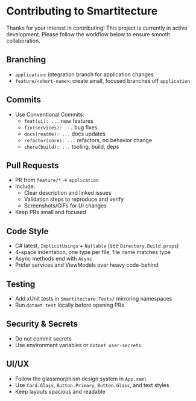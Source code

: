 # Contributing to Smartitecture

Thanks for your interest in contributing! This project is currently in active development. Please follow the workflow below to ensure smooth collaboration.

## Branching

- `application`: integration branch for application changes
- `feature/<short-name>`: create small, focused branches off `application`

## Commits

- Use Conventional Commits:
  - `feat(ui): ...` new features
  - `fix(services): ...` bug fixes
  - `docs(readme): ...` docs updates
  - `refactor(core): ...` refactors, no behavior change
  - `chore(build): ...` tooling, build, deps

## Pull Requests

- PR from `feature/*` → `application`
- Include:
  - Clear description and linked issues
  - Validation steps to reproduce and verify
  - Screenshots/GIFs for UI changes
- Keep PRs small and focused

## Code Style

- C# latest, `ImplicitUsings` + `Nullable` (see `Directory.Build.props`)
- 4-space indentation, one type per file, file name matches type
- Async methods end with `Async`
- Prefer services and ViewModels over heavy code-behind

## Testing

- Add xUnit tests in `Smartitecture.Tests/` mirroring namespaces
- Run `dotnet test` locally before opening PRs

## Security & Secrets

- Do not commit secrets
- Use environment variables or `dotnet user-secrets`

## UI/UX

- Follow the glassmorphism design system in `App.xaml`
- Use `Card.Glass`, `Button.Primary`, `Button.Glass`, and text styles
- Keep layouts spacious and readable

